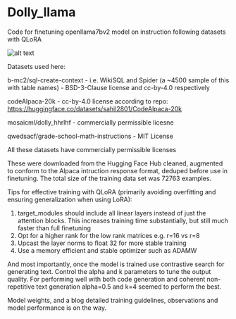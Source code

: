 # Dolly_llama
Code for finetuning openllama7bv2 model on instruction following datasets with QLoRA


![alt text](https://github.com/avisoori-databricks/Dolly_llama/blob/main/dolly_llama_chilling.png?raw=true)

Datasets used here:


b-mc2/sql-create-context - i.e. WikiSQL and Spider (a ~4500 sample of this with table names) - BSD-3-Clause license and cc-by-4.0 respectively

codeAlpaca-20k - cc-by-4.0 license according to repo: https://huggingface.co/datasets/sahil2801/CodeAlpaca-20k

mosaicml/dolly_hhrlhf - commercially permissible licesne

qwedsacf/grade-school-math-instructions - MIT License

All these datasets have commercially permissible licenses


These were downloaded from the Hugging Face Hub cleaned, augmented to conform to the Alpaca intruction response format, deduped before use in finetuning. The total size of the training data set was 72763 examples.

Tips for effective training with QLoRA (primarily avoiding overfitting and ensuring generalization when using LoRA):
1. target_modules should include all linear layers instead of just the attention blocks. This increases training time substantially, but still much faster than full finetuning
2. Opt for a higher rank for the low rank matrices e.g. r=16 vs r=8
3. Upcast the layer norms to float 32 for more stable training
4. Use a memory efficient and stable optimizer such as ADAMW

And most importantly, once the model is trained use contrastive search for generating text. Control the alpha and k parameters to tune the output quality. For performing well with both code generation and coherent non-repetitive text generation alpha=0.5 and k=4 seemed to perform the best.

Model weights, and a blog detailed training guidelines, observations and model performance is on the way.
